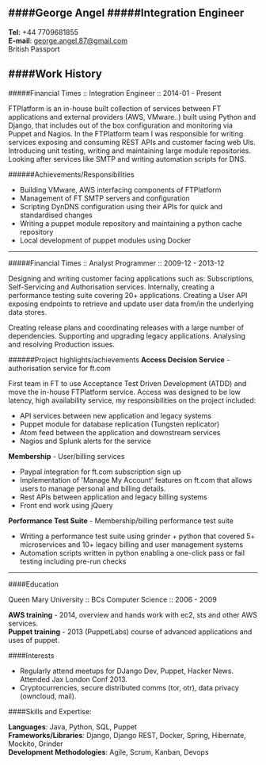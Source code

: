####George Angel
#####Integration Engineer
---

**Tel**: +44 7709681855  
**E-mail**: george.angel.87@gmail.com  
British Passport  

####Work History
---
#####Financial Times :: Integration Engineer :: 2014-01 - Present

FTPlatform is an in-house built collection of services between FT applications and external providers (AWS, VMware..) built using Python and Django, that includes out of the box configuration and monitoring via Puppet and Nagios. In the FTPlatform team I was responsible for writing services exposing and consuming REST APIs and customer facing web UIs. Introducing unit testing, writing and maintaining large module repositories. Looking after services like SMTP and writing automation scripts for DNS.

######Achievements/Responsibilities
- Building VMware, AWS interfacing components of FTPlatform
- Management of FT SMTP servers and configuration  
- Scripting DynDNS configuration using their APIs for quick and standardised changes
- Writing a puppet module repository and maintaining a python cache repository
- Local development of puppet modules using Docker

---

#####Financial Times :: Analyst Programmer :: 2009-12 - 2013-12

Designing and writing customer facing applications such as: Subscriptions, Self-Servicing and Authorisation services. Internally, creating a performance testing suite covering 20+ applications. Creating a User API exposing endpoints to retrieve and update user data from/in the underlying data stores.

Creating release plans and coordinating releases with a large number of dependencies. Supporting and upgrading legacy applications. Analysing and resolving Production issues.

######Project highlights/achievements
**Access Decision Service** - authorisation service for ft.com

First team in FT to use Acceptance Test Driven Development (ATDD) and move the in-house FTPlatform service. Access was designed to be low latency, high availability service, my  responsibilities on the project included:

- API services between new application and legacy systems 
- Puppet module for database replication (Tungsten replicator)
- Atom feed between the application and downstream services
- Nagios and Splunk alerts for the service


**Membership** - User/billing services

- Paypal integration for ft.com subscription sign up
- Implementation of 'Manage My Account' features on ft.com that allows users to manage personal and billing details.
- Rest APIs between application and legacy billing systems
- Front end work using jQuery

**Performance Test Suite** - Membership/billing performance test suite

- Writing a performance test suite using grinder + python that covered 5+ microservices and 10+ legacy billing and user management systems
- Automation scripts written in python enabling a one-click pass or fail testing including pre-run checks

---

####Education

Queen Mary University :: BCs Computer Science :: 2006 - 2009

**AWS training** - 2014, overview and hands work with ec2, sts and other AWS services.   
**Puppet training** - 2013 (PuppetLabs) course of advanced applications and uses of puppet.

####Interests

- Regularly attend meetups for DJango Dev, Puppet, Hacker News.  Attended Jax London Conf 2013.
- Cryptocurrencies, secure distributed comms (tor, otr), data privacy (owncloud, mail).

####Skills and Expertise:

**Languages**: Java, Python, SQL, Puppet  
**Frameworks/Libraries**: Django, Django REST, Docker, Spring, Hibernate, Mockito, Grinder  
**Development Methodologies**: Agile, Scrum, Kanban, Devops

